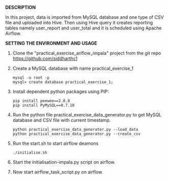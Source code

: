 **DESCRIPTION**

In this project, data is imported from MySQL database and one type of CSV file and uploaded into Hive.
Then using Hive query it creates reporting tables namely user_report and user_total and it is scheduled using Apache Airflow.


**SETTING THE ENVIRONMENT AND USAGE**

1. Clone the "practical_exercise_ariflow_impala" project from the git repo https://github.com/siddharthc1

2. Create a MySQL database with name practical_exercise_1

    ```
    mysql -u root -p
    mysql> create database practical_exercise_1; 
    ```
    
3. Install dependent python packages using PIP:
    
    ```
    pip install peewee==2.8.8
    pip install PyMySQL==0.7.10
    ```
        
4. Run the python file practical_exercise_data_generator.py to get MySQL database and CSV file with current timestamp.

    ```
    python practical_exercise_data_generator.py --load_data
    python practical_exercise_data_generator.py --create_csv
    ```
5. Run the start.sh to start airflow deamons

    ```
    ./initialise.sh
    ```
    
6. Start the initialisation-impala.py script on airflow.
    

7. Now start airflow_task_script.py on airflow.






